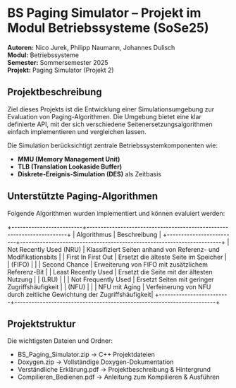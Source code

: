 # BS Paging Simulator – Projekt im Modul Betriebssysteme (SoSe25)

**Autoren:** Nico Jurek, Philipp Naumann, Johannes Dulisch  
**Modul:** Betriebssysteme  
**Semester:** Sommersemester 2025  
**Projekt:** Paging Simulator (Projekt 2)




## Projektbeschreibung

Ziel dieses Projekts ist die Entwicklung einer Simulationsumgebung zur Evaluation von Paging-Algorithmen. Die Umgebung bietet eine klar definierte API, mit der sich verschiedene Seitenersetzungsalgorithmen einfach implementieren und vergleichen lassen.

Die Simulation berücksichtigt zentrale Betriebssystemkomponenten wie:
- **MMU (Memory Management Unit)**
- **TLB (Translation Lookaside Buffer)**
- **Diskrete-Ereignis-Simulation (DES)** als Zeitbasis




## Unterstützte Paging-Algorithmen

Folgende Algorithmen wurden implementiert und können evaluiert werden:

+-------------------------+-----------------------------------------------------------------------+
| Algorithmus             | Beschreibung                                                          |
+-------------------------+-----------------------------------------------------------------------+
| Not Recently Used (NRU) | Klassifiziert Seiten anhand von Referenz- und Modifikationsbits       |
| First In First Out      | Ersetzt die älteste Seite im Speicher                                 |
| (FIFO)                  |                                                                       |
| Second Chance           | Erweiterung von FIFO mit zusätzlichem Referenz-Bit                    |
| Least Recently Used     | Ersetzt die Seite mit der ältesten Nutzung                            |
| (LRU)                   |                                                                       |
| Not Frequently Used     | Ersetzt Seiten mit geringer Zugriffshäufigkeit                        |
| (NFU)                   |                                                                       |
| NFU mit Aging           | Verfeinerung von NFU durch zeitliche Gewichtung der Zugriffshäufigkeit|
+-------------------------+-----------------------------------------------------------------------+




## Projektstruktur

Die wichtigsten Dateien und Ordner:

- BS_Paging_Simulator.zip → C++ Projektdateien 
- Doxygen.zip → Vollständige Doxygen-Dokumentation 
- Verständliche Erklärung.pdf → Projektbeschreibung & Hintergrund 
- Compilieren_Bedienen.pdf → Anleitung zum Kompilieren & Ausführen




